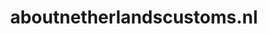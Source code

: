 ---
layout: post
title:  "aboutnetherlandscustoms.nl"
internal_url:  "/data/aboutnetherlandscustoms.nl.html"
categories: dutchgov
---